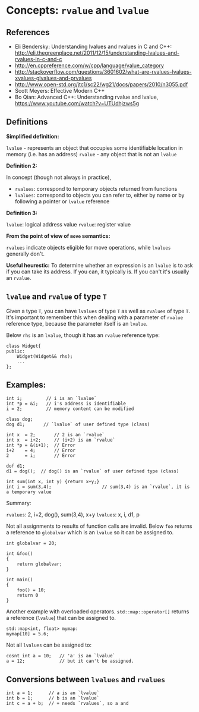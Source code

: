 # Concepts: `rvalue` and `lvalue`

## References
- Eli Bendersky: Understanding lvalues and rvalues in C and C++: http://eli.thegreenplace.net/2011/12/15/understanding-lvalues-and-rvalues-in-c-and-c
- http://en.cppreference.com/w/cpp/language/value_category
- http://stackoverflow.com/questions/3601602/what-are-rvalues-lvalues-xvalues-glvalues-and-prvalues
- http://www.open-std.org/jtc1/sc22/wg21/docs/papers/2010/n3055.pdf
- Scott Meyers: Effective Modern C++
- Bo Qian: Advanced C++: Understanding rvalue and lvalue, https://www.youtube.com/watch?v=UTUdhjzws5g


## Definitions

**Simplified definition:**

`lvalue` - represents an object that occupies some identifiable location in memory (i.e. has an
address)
`rvalue` - any object that is not an `lvalue`

**Definition 2:**

In concept (though not always in practice),
- `rvalues`: correspond to temporary objects returned from functions
- `lvalues`: correspond to objects you can refer to, either by name or by following a pointer or
  `lvalue` reference

**Definition 3:**

`lvalue`: logical address value
`rvalue`: register value

**From the point of view of `move` semantics:**

`rvalues` indicate objects eligible for move operations, while `lvalues` generally don't.

**Useful heurestic:**
To determine whether an expression is an `lvalue` is to ask if you can take its address. If you
can, it typically is. If you can't it's usually an `rvalue`.

## `lvalue` and `rvalue` of type `T`

Given a type `T`, you can have `lvalues` of type `T` as well as `rvalues` of type `T`.  It's
important to remember this when dealing with a parameter of `rvalue` reference type, because the
parameter itself is an `lvalue`.

Below `rhs` is an `lvalue`, though it has an `rvalue` reference type:

~~~~
class Widget{
public:
	Widget(Widget&& rhs);
	...
};
~~~~

## Examples:

~~~~
int i;         // i is an `lvalue`
int *p = &i;   // i's address is identifiable
i = 2;         // memory content can be modified

class dog;
dog d1;       // `lvalue` of user defined type (class)
~~~~

~~~~
int x  = 2;       // 2 is an `rvalue`
int x  = i+2;     // (i+2) is an `rvalue`
int *p = &(i+1);  // Error
i+2    = 4;       // Error
2      = i;       // Error

dof d1;
d1 = dog();  // dog() is an `rvalue` of user defined type (class)

int sum(int x, int y) {return x+y;}
int i = sum(3,4);                   // sum(3,4) is an `rvalue`, it is a temporary value
~~~~

Summary:

`rvalues`: 2, i+2, dog(), sum(3,4), x+y
`lvalues`: x, i, d1, p


Not all assignments to results of function calls are invalid.
Below `foo` returns a reference to `globalvar` which is an `lvalue` so it can be assigned to.

~~~~
int globalvar = 20;

int &foo()
{
	return globalvar;
}

int main()
{
	foo() = 10;
	return 0
}
~~~~

Another example with overloaded operators. `std::map::operator[]` returns a reference (`lvalue`)
that can be assigned to.  

~~~~
std::map<int, float> mymap:
mymap[10] = 5.6;
~~~~

Not all `lvalues` can be assigned to:

~~~~
cosnt int a = 10;   // 'a' is an `lvalue`
a = 12;             // but it can't be assigned.
~~~~

## Conversions between `lvalues` and `rvalues`

~~~~
int a = 1;      // a is an `lvalue`
int b = 1;      // b is an `lvalue`
int c = a + b;  // + needs `rvalues`, so a and
~~~~
